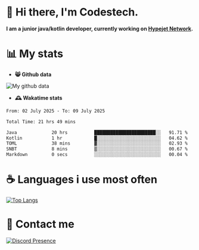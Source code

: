 # 👋 Hi there, I'm Codestech.
**I am a junior java/kotlin developer, currently working on [Hypejet Network](https://github.com/Hypejet).**

# 📊 My stats
- **😸 Github data**

![My github data](https://github-readme-stats.vercel.app/api?username=Codestech1&count_private=true&include_all_commits=true&theme=codeSTACKr)

- **🕰️ Wakatime stats**
<!--START_SECTION:waka-->

```txt
From: 02 July 2025 - To: 09 July 2025

Total Time: 21 hrs 49 mins

Java             20 hrs          ███████████████████████░░   91.71 %
Kotlin           1 hr            █░░░░░░░░░░░░░░░░░░░░░░░░   04.62 %
TOML             38 mins         ▓░░░░░░░░░░░░░░░░░░░░░░░░   02.93 %
SNBT             8 mins          ▒░░░░░░░░░░░░░░░░░░░░░░░░   00.67 %
Markdown         0 secs          ░░░░░░░░░░░░░░░░░░░░░░░░░   00.04 %
```

<!--END_SECTION:waka-->

# ☕ Languages i use most often
[![Top Langs](https://github-readme-stats.vercel.app/api/top-langs/?username=Codestech1&layout=compact&langs_count=8&exclude_repo=window5000.github.io&theme=codeSTACKr)](https://github.com/anuraghazra/github-readme-stats)

# 💬 Contact me
[![Discord Presence](https://lanyard.cnrad.dev/api/650718742157852740)](https://discord.com/users/650718742157852740)
</br>
